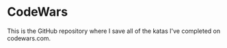 # CodeWars
This is the GitHub repository where I save all of the katas I've completed on codewars.com.
